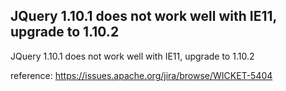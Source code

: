 JQuery 1.10.1 does not work well with IE11, upgrade to 1.10.2
---

JQuery 1.10.1 does not work well with IE11, upgrade to 1.10.2

reference: https://issues.apache.org/jira/browse/WICKET-5404
